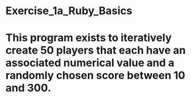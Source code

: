 # Exercise_1a_Ruby_Basics
# This program exists to iteratively create 50 players that each have an associated numerical value and a randomly chosen score between 10 and 300. 
